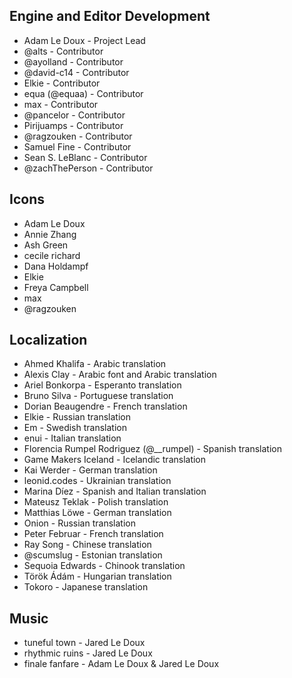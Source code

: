 ## Engine and Editor Development

- Adam Le Doux - Project Lead
- @alts - Contributor
- @ayolland - Contributor
- @david-c14 - Contributor
- Elkie - Contributor
- equa (@equaa) - Contributor
- max - Contributor
- @pancelor - Contributor
- Pirijuamps - Contributor
- @ragzouken - Contributor
- Samuel Fine - Contributor
- Sean S. LeBlanc - Contributor
- @zachThePerson - Contributor

## Icons

- Adam Le Doux
- Annie Zhang
- Ash Green
- cecile richard
- Dana Holdampf
- Elkie
- Freya Campbell
- max
- @ragzouken

## Localization

- Ahmed Khalifa - Arabic translation
- Alexis Clay - Arabic font and Arabic translation
- Ariel Bonkorpa - Esperanto translation
- Bruno Silva - Portuguese translation
- Dorian Beaugendre - French translation
- Elkie - Russian translation
- Em - Swedish translation
- enui - Italian translation
- Florencia Rumpel Rodriguez (@\_\_rumpel) - Spanish translation
- Game Makers Iceland - Icelandic translation
- Kai Werder - German translation
- leonid.codes - Ukrainian translation
- Marina Díez - Spanish and Italian translation
- Mateusz Teklak - Polish translation
- Matthias Löwe - German translation
- Onion - Russian translation
- Peter Februar - French translation
- Ray Song - Chinese translation
- @scumslug - Estonian translation
- Sequoia Edwards - Chinook translation
- Török Ádám - Hungarian translation
- Tokoro - Japanese translation

## Music

- tuneful town - Jared Le Doux
- rhythmic ruins - Jared Le Doux
- finale fanfare - Adam Le Doux & Jared Le Doux
